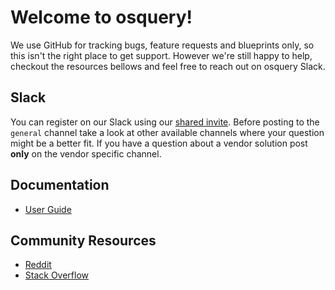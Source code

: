 # Welcome to osquery!

We use GitHub for tracking bugs, feature requests and blueprints only, so this
isn't the right place to get support. However we're still happy to help,
checkout the resources bellows and feel free to reach out on osquery Slack.

## Slack

You can register on our Slack using our
[shared invite](https://join.slack.com/t/osquery/shared_invite/zt-1wi6cdgf7-zR2wt7FZ0ClHj6tEym6KFQ).
Before posting to the `general` channel take a look at other available channels
where your question might be a better fit. If you have a question about a vendor
solution post **only** on the vendor specific channel.

## Documentation

- [User Guide](https://osquery.readthedocs.io/en/stable/)

## Community Resources

- [Reddit](https://www.reddit.com/r/osquery/)
- [Stack Overflow](https://stackoverflow.com/tags/osquery)
